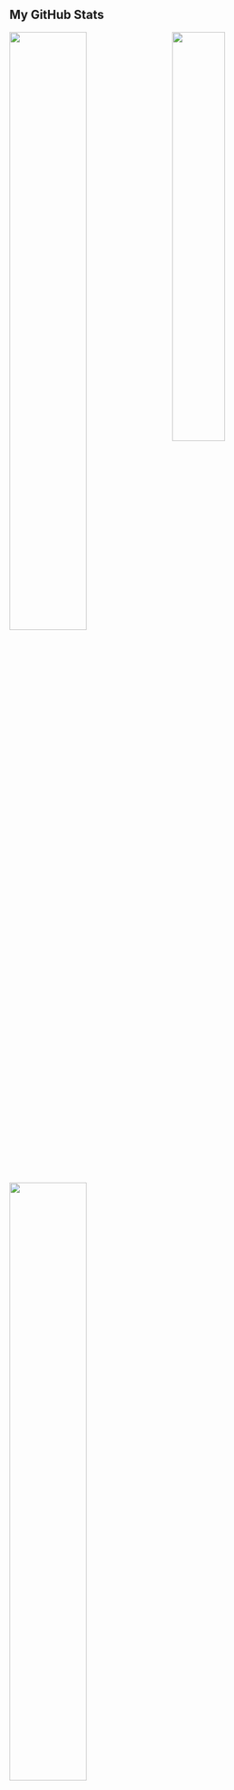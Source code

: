 ## My GitHub Stats
<img align="right" width="43%" padding="0" src="https://media1.tenor.com/m/-qBsG1HwR4oAAAAC/cat-dance-dancing-cat.gif"/>
<p align="left" pading="0">
<a  href="https://github.com/emmajson">
    <img width="52%" src="https://github-readme-stats.vercel.app/api?username=EmmaJson&theme=great-gatsby&bg_color=000000&title_color=00d7ff&text_color=00d7ff&icon_color=00d7ff&hide_border=true&border_radius=0" />
</a>
  
<a href="https://github.com/emmajson">
  <img width="52%" src="http://github-readme-streak-stats.herokuapp.com/?user=EmmaJson&theme=great-gatsby&background=000000&hide_border=true&stroke=00d7ff&ring=00d7ff&fire=00d7ff&currStreakNum=00d7ff&sideNums=00d7ff&currStreakLabel=00d7ff&sideLabels=00d7ff&dates=00d7ff"> <a/>


  <img width="52%" src="https://i.imgur.com/Gbxx90A.gif">
</p>


### 🌐 Connect with me:
[![LinkedIn](https://img.icons8.com/fluency/48/000000/linkedin.png)](https://www.linkedin.com/in/emma-johansson2)
[![Email](https://img.icons8.com/fluency/48/000000/gmail-new.png)](mailto:emmamhm2@gmail.com)
[![GitHub](https://img.icons8.com/fluency/48/ffd700/github.png)](https://github.com/EmmaJson)


![Visitor Count](https://komarev.com/ghpvc/?username=EmmaJson&color=blue)
